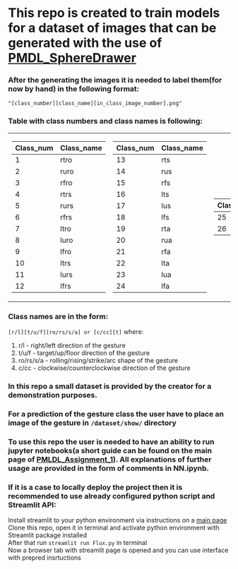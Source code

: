 # This repo is created to train models for a dataset of images that can be generated with the use of [PMDL_SphereDrawer](https://github.com/SanikoZmey/PMDL_SphereDrawer)
### After the generating the images it is needed to label them(for now by hand) in the following format: 
`"[class_number][class_name][in_class_image_number].png"`
### Table with class numbers and class names is following:

<table>
<tr><td>

| Class_num   |      Class_name      |
|-------------|----------------------|
|      1      |         rtro         |
|      2      |         ruro         |
|      3      |         rfro         |
|      4      |         rtrs         |
|      5      |         rurs         |
|      6      |         rfrs         |
|      7      |         ltro         |
|      8      |         luro         |
|      9      |         lfro         |
|      10     |         ltrs         |
|      11     |         lurs         |
|      12     |         lfrs         |

</td><td>

| Class_num   |      Class_name      |
|-------------|----------------------|
|      13      |         rts         |
|      14      |         rus         |
|      15      |         rfs         |
|      16      |         lts         |
|      17      |         lus         |
|      18      |         lfs         |
|      19      |         rta         |
|      20      |         rua         |
|      21      |         rfa         |
|      22      |         lta         |
|      23      |         lua         |
|      24      |         lfa         |

</td><td>

| Class_num   |      Class_name      |
|-------------|----------------------|
|      25     |         ct          |
|      26     |         cct         |

</td></tr> 
</table>

### Class names are in the form:
`[r/l][t/u/f][ro/rs/s/a] or [c/cc][t]` where:

1. r/l - right/left direction of the gesture
2. t/u/f - target/up/floor direction of the gesture
3. ro/rs/s/a - rolling/rising/strike/arc shape of the gesture
4. c/cc - clockwise/counterclockwise direction of the gesture

### In this repo a small dataset is provided by the creator for a demonstration purposes.
### For a prediction of the gesture class the user have to place an image of the gesture in `/dataset/show/` directory

### To use this repo the user is needed to have an ability to run jupyter notebooks(a short guide can be found on the main page of [PMLDL_Assignment_1](https://github.com/SanikoZmey/PMLDL_Assignment_1)). All explanations of further usage are provided in the form of comments in NN.ipynb.

### If it is a case to locally deploy the project then it is recommended to use already configured python script and Streamlit API:

Install streamlit to your python environment via instructions on a [main page](https://streamlit.io/) \
Clone this repo, open it in terminal and activate python environment with Streamlit package installed \
After that run `streamlit run Flux.py` in terminal \
Now a browser tab with streamlit page is opened and you can use interface with prepred insrtuctions
